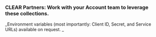 ### CLEAR Partners: Work with your Account team to leverage these collections. 
_Environment variables (most importantly: Client ID, Secret, and Service URLs) available on request. _
